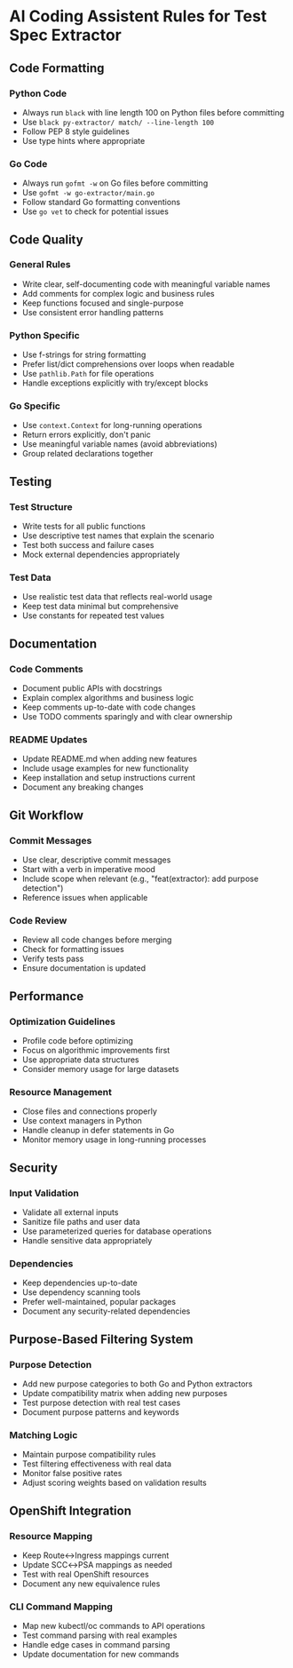 # AI Coding Assistent Rules for Test Spec Extractor

## Code Formatting

### Python Code
- Always run `black` with line length 100 on Python files before committing
- Use `black py-extractor/ match/ --line-length 100`
- Follow PEP 8 style guidelines
- Use type hints where appropriate

### Go Code
- Always run `gofmt -w` on Go files before committing
- Use `gofmt -w go-extractor/main.go`
- Follow standard Go formatting conventions
- Use `go vet` to check for potential issues

## Code Quality

### General Rules
- Write clear, self-documenting code with meaningful variable names
- Add comments for complex logic and business rules
- Keep functions focused and single-purpose
- Use consistent error handling patterns

### Python Specific
- Use f-strings for string formatting
- Prefer list/dict comprehensions over loops when readable
- Use `pathlib.Path` for file operations
- Handle exceptions explicitly with try/except blocks

### Go Specific
- Use `context.Context` for long-running operations
- Return errors explicitly, don't panic
- Use meaningful variable names (avoid abbreviations)
- Group related declarations together

## Testing

### Test Structure
- Write tests for all public functions
- Use descriptive test names that explain the scenario
- Test both success and failure cases
- Mock external dependencies appropriately

### Test Data
- Use realistic test data that reflects real-world usage
- Keep test data minimal but comprehensive
- Use constants for repeated test values

## Documentation

### Code Comments
- Document public APIs with docstrings
- Explain complex algorithms and business logic
- Keep comments up-to-date with code changes
- Use TODO comments sparingly and with clear ownership

### README Updates
- Update README.md when adding new features
- Include usage examples for new functionality
- Keep installation and setup instructions current
- Document any breaking changes

## Git Workflow

### Commit Messages
- Use clear, descriptive commit messages
- Start with a verb in imperative mood
- Include scope when relevant (e.g., "feat(extractor): add purpose detection")
- Reference issues when applicable

### Code Review
- Review all code changes before merging
- Check for formatting issues
- Verify tests pass
- Ensure documentation is updated

## Performance

### Optimization Guidelines
- Profile code before optimizing
- Focus on algorithmic improvements first
- Use appropriate data structures
- Consider memory usage for large datasets

### Resource Management
- Close files and connections properly
- Use context managers in Python
- Handle cleanup in defer statements in Go
- Monitor memory usage in long-running processes

## Security

### Input Validation
- Validate all external inputs
- Sanitize file paths and user data
- Use parameterized queries for database operations
- Handle sensitive data appropriately

### Dependencies
- Keep dependencies up-to-date
- Use dependency scanning tools
- Prefer well-maintained, popular packages
- Document any security-related dependencies

## Purpose-Based Filtering System

### Purpose Detection
- Add new purpose categories to both Go and Python extractors
- Update compatibility matrix when adding new purposes
- Test purpose detection with real test cases
- Document purpose patterns and keywords

### Matching Logic
- Maintain purpose compatibility rules
- Test filtering effectiveness with real data
- Monitor false positive rates
- Adjust scoring weights based on validation results

## OpenShift Integration

### Resource Mapping
- Keep Route↔Ingress mappings current
- Update SCC↔PSA mappings as needed
- Test with real OpenShift resources
- Document any new equivalence rules

### CLI Command Mapping
- Map new kubectl/oc commands to API operations
- Test command parsing with real examples
- Handle edge cases in command parsing
- Update documentation for new commands

